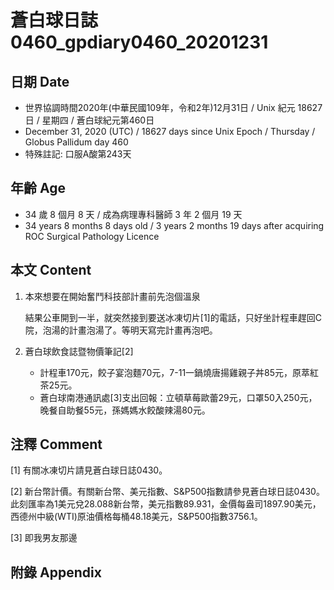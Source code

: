 [_metadata_:encoding]: - "utf-8"
[_metadata_:language]: - "zh-Hant-TW"
[_metadata_:fileformat]: - "markdown"
[_metadata_:MIME_type]: - "text/plain"
[_metadata_:markdown_version]: - "commonmark version 0.29"
[_metadata_:markdown_spec]: - "https://spec.commonmark.org/0.29/"

# 蒼白球日誌0460_gpdiary0460_20201231 #

## 日期 Date ##

* 世界協調時間2020年(中華民國109年，令和2年)12月31日 / Unix 紀元 18627 日 / 星期四 / 蒼白球紀元第460日
* December 31, 2020 (UTC) / 18627 days since Unix Epoch / Thursday / Globus Pallidum day 460
* 特殊註記: 口服A酸第243天

## 年齡 Age ##

* 34 歲 8 個月 8 天 / 成為病理專科醫師 3 年 2 個月 19 天
* 34 years 8 months 8 days old / 3 years 2 months 19 days after acquiring ROC Surgical Pathology Licence

## 本文 Content ##

1. 本來想要在開始奮鬥科技部計畫前先泡個溫泉

    結果公車開到一半，就突然接到要送冰凍切片[1]的電話，只好坐計程車趕回C院，泡湯的計畫泡湯了。等明天寫完計畫再泡吧。

    
2. 蒼白球飲食誌暨物價筆記[2]

    - 計程車170元，餃子宴泡麵70元，7-11一鍋燒唐揚雞親子丼85元，原萃紅茶25元。
    - 蒼白球南港通訊處[3]支出回報：立頓草莓歐蕾29元，口罩50入250元，晚餐自助餐55元，孫媽媽水餃酸辣湯80元。

## 注釋 Comment ##

[1] 有關冰凍切片請見蒼白球日誌0430。

[2] 新台幣計價。有關新台幣、美元指數、S&P500指數請參見蒼白球日誌0430。此刻匯率為1美元兌28.088新台幣，美元指數89.931，金價每盎司1897.90美元，西德州中級(WTI)原油價格每桶48.18美元，S&P500指數3756.1。

[3] 即我男友那邊

## 附錄 Appendix ##

